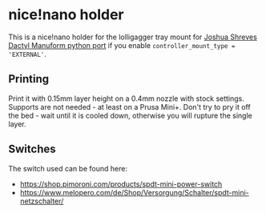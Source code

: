 # nice!nano holder

This is a nice!nano holder for the lolligagger tray mount for [Joshua Shreves
Dactyl Manuform python port](https://github.com/joshreve/dactyl-keyboard) if you
enable ```controller_mount_type = 'EXTERNAL'```.

## Printing

Print it with 0.15mm layer height on a 0.4mm nozzle with stock settings.
Supports are not needed - at least on a Prusa Mini+.
Don't try to pry it off the bed - wait until it is cooled down, otherwise you
will rupture the single layer.

## Switches

The switch used can be found here:
- https://shop.pimoroni.com/products/spdt-mini-power-switch
- https://www.melopero.com/de/Shop/Versorgung/Schalter/spdt-mini-netzschalter/
